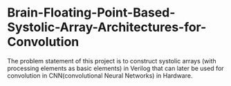 # Brain-Floating-Point-Based-Systolic-Array-Architectures-for-Convolution
The problem statement of this project is to construct systolic arrays (with processing elements as basic elements) in Verilog that can later be used for convolution in CNN(convolutional Neural Networks) in Hardware. 
